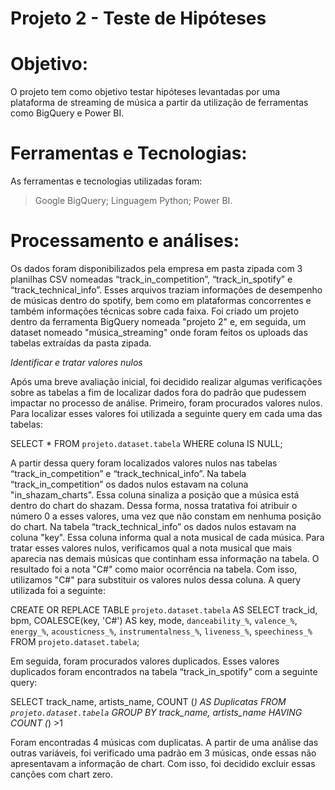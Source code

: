 # Projeto 2 - Teste de Hipóteses

# Objetivo:
O projeto tem como objetivo testar hipóteses levantadas por uma plataforma de streaming de música a partir da utilização de ferramentas como BigQuery e Power BI.

# Ferramentas e Tecnologias:
As ferramentas e tecnologias utilizadas foram:
> Google BigQuery;
> Linguagem Python;
> Power BI.

# Processamento e análises:
Os dados foram disponibilizados pela empresa em pasta zipada com 3 planilhas CSV nomeadas “track_in_competition”, “track_in_spotify” e “track_technical_info”. Esses arquivos traziam informações de desempenho de músicas dentro do spotify, bem como em plataformas concorrentes e também informações técnicas sobre cada faixa. 
Foi criado um projeto dentro da ferramenta BigQuery nomeada "projeto 2" e, em seguida, um dataset nomeado "música_streaming" onde foram feitos os uploads das tabelas extraídas da pasta zipada.

*Identificar e tratar valores nulos*


Após uma breve avaliação inicial, foi decidido realizar algumas verificações sobre as tabelas a fim de localizar dados fora do padrão que pudessem impactar no processo de análise. Primeiro, foram procurados valores nulos. Para localizar esses valores foi utilizada a seguinte query em cada uma das tabelas:

SELECT 
*
FROM `projeto.dataset.tabela`
WHERE coluna IS NULL;

A partir dessa query foram localizados valores nulos nas tabelas “track_in_competition” e “track_technical_info”.
Na tabela “track_in_competition” os dados nulos estavam na coluna "in_shazam_charts". Essa coluna sinaliza a posição que a música está dentro do chart do shazam. Dessa forma, nossa tratativa foi atribuir o número 0 a esses valores, uma vez que não constam em nenhuma posição do chart.
Na tabela “track_technical_info” os dados nulos estavam na coluna "key". Essa coluna informa qual a nota musical de cada música. Para tratar esses valores nulos, verificamos qual a nota musical que mais aparecia nas demais músicas que continham essa informação na tabela. O resultado foi a nota "C#" como maior ocorrência na tabela. Com isso, utilizamos "C#" para substituir os valores nulos dessa coluna.
A query utilizada foi a seguinte:

CREATE OR REPLACE TABLE `projeto.dataset.tabela` AS
SELECT
track_id,
bpm,
COALESCE(key, 'C#') AS key,
mode,
`danceability_%`,
`valence_%`,
`energy_%`,
`acousticness_%`,
`instrumentalness_%`,
`liveness_%`,
`speechiness_%`
FROM `projeto.dataset.tabela`;

Em seguida, foram procurados valores duplicados. Esses valores duplicados foram encontrados na tabela “track_in_spotify” com a seguinte query:

SELECT 
track_name,
artists_name,
COUNT (*) AS Duplicatas
FROM `projeto.dataset.tabela`
GROUP BY track_name, artists_name
HAVING COUNT (*) >1

Foram encontradas 4 músicas com duplicatas. A partir de uma análise das outras variáveis, foi verificado uma padrão em 3 músicas, onde essas não apresentavam a informação de chart. Com isso, foi decidido excluir essas canções com chart zero.   



